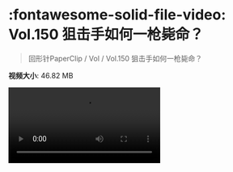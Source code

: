 # :fontawesome-solid-file-video: Vol.150 狙击手如何一枪毙命？

> 回形针PaperClip / Vol / Vol.150 狙击手如何一枪毙命？

**视频大小**: 46.82 MB

<div class="video"><video src="https://file.hsyhx.top/archive/PaperClip/Vol/150.mp4" controls preload>🤔 您的浏览器不支持 video 标签</video></div>